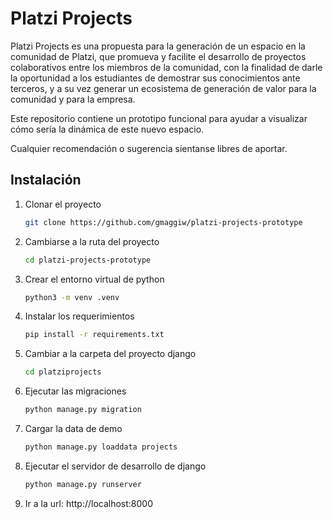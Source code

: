 # Platzi Projects

Platzi Projects es una propuesta para la generación de un espacio en la comunidad de Platzi, que promueva y facilite el desarrollo de proyectos colaborativos entre los miembros de la comunidad, con la finalidad de darle la oportunidad a los estudiantes de demostrar sus conocimientos ante terceros, y a su vez generar un ecosistema de generación de valor para la comunidad y para la empresa.

Este repositorio contiene un prototipo funcional para ayudar a visualizar cómo sería la dinámica de este nuevo espacio.

Cualquier recomendación o sugerencia sientanse libres de aportar.

## Instalación


 1. Clonar el proyecto
    ```bash
    git clone https://github.com/gmaggiw/platzi-projects-prototype
    ```
 2. Cambiarse a la ruta del proyecto
    ```bash
    cd platzi-projects-prototype
    ```
 3. Crear el entorno virtual de python
    ```bash
    python3 -m venv .venv
    ```
 4. Instalar los requerimientos
    ```bash
    pip install -r requirements.txt
    ```
 5. Cambiar a la carpeta del proyecto django
    ```bash
    cd platziprojects
    ```
 6. Ejecutar las migraciones
    ```bash
    python manage.py migration
    ```
 7. Cargar la data de demo
    ```bash
    python manage.py loaddata projects
    ```
 8. Ejecutar el servidor de desarrollo de django
    ```bash
    python manage.py runserver
    ```
 9. Ir a la url: http://localhost:8000